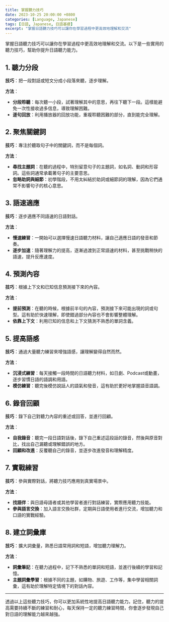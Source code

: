 ```yaml
---
title: 掌握聽力技巧
date: 2023-10-25 20:00:00 +0800
categories: [Language, Japanese]
tags: [日語, Japanese, 日語基礎] 
excerpt: "掌握日語聽力技巧可以讓你在學習過程中更高效地理解和交流"
---
```


掌握日語聽力技巧可以讓你在學習過程中更高效地理解和交流。以下是一些實用的聽力技巧，幫助你提升日語聽力能力。

## **1. 聽力分段**

**技巧**：把一段對話或短文分成小段落來聽，逐步理解。

**方法**：
- **分段聆聽**：每次聽一小段，試著理解其中的意思，再往下聽下一段。這樣能避免一次性接收過多信息，導致理解困難。
- **逐句回放**：利用播放器的回放功能，重複聆聽困難的部分，直到能完全理解。

## **2. 聚焦關鍵詞**

**技巧**：專注於聽取句子中的關鍵詞，而不是每個詞。

**方法**：
- **尋找主題詞**：在聽的過程中，特別留意句子的主題詞，如名詞、動詞和形容詞。這些詞通常承載著句子的主要意思。
- **忽略助詞與細節**：初學階段，不用太糾結於助詞或細節詞的理解，因為它們通常不影響句子的核心意思。

## **3. 語速適應**

**技巧**：逐步適應不同語速的日語對話。

**方法**：
- **慢速練習**：一開始可以選擇慢速日語聽力材料，讓自己適應日語的發音和節奏。
- **逐步加速**：隨著理解力的提高，逐漸過渡到正常語速的材料，甚至挑戰稍快的語速，提升反應速度。

## **4. 預測內容**

**技巧**：根據上下文和已知信息預測接下來的內容。

**方法**：
- **提前預測**：在聽的時候，根據前半句的內容，預測接下來可能出現的詞或句型。這有助於快速理解，即使錯過部分內容也不會影響整體理解。
- **依靠上下文**：利用已知的信息和上下文猜測不熟悉的單詞含義。

## **5. 提高語感**

**技巧**：通過大量聽力練習來增強語感，讓理解變得自然而然。

**方法**：
- **沉浸式練習**：每天接觸一段時間的日語聽力材料，如日劇、Podcast或動畫，逐步習慣日語的語調和用語。
- **模仿練習**：聽完後模仿說話人的語氣和發音，這有助於更好地掌握語音語調。

## **6. 錄音回顧**

**技巧**：錄下自己對聽力內容的重述或回答，並進行回顧。

**方法**：
- **自我錄音**：聽完一段日語對話後，錄下自己重述這段話的錄音，然後與原音對比，找出自己漏聽或理解錯誤的地方。
- **回顧和改進**：反覆聽自己的錄音，並逐步改進發音和理解精度。

## **7. 實戰練習**

**技巧**：參與實際對話，將聽力技巧應用到真實場景中。

**方法**：
- **找語伴**：與日語母語者或其他學習者進行對話練習，實際應用聽力技能。
- **參與語言交換**：加入語言交換社群，定期與日語使用者進行交流，增加聽力和口語的實戰經驗。

## **8. 建立詞彙庫**

**技巧**：擴大詞彙量，熟悉日語常用詞和短語，增加聽力理解力。

**方法**：
- **詞彙筆記**：在聽力過程中，記下不熟悉的單詞和短語，並進行後續的學習和記憶。
- **主題詞彙學習**：根據不同的主題，如購物、旅遊、工作等，集中學習相關詞彙，這有助於理解特定情境下的對話內容。

---

透過以上這些聽力技巧，你可以更加系統性地提高日語聽力能力。記住，聽力的提高需要持續不斷的練習和耐心，每天保持一定的聽力練習時間，你會逐步發現自己對日語的理解能力越來越強。
